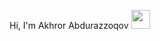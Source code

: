 Hi, I'm Akhror Abdurazzoqov <img src="https://gifdb.com/images/thumbnail/waving-hand-hi-emoticon-5ogrlew1e9zb3p5m.webp" width="30px">
